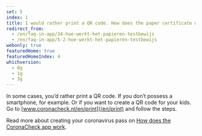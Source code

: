 ```yaml
---
set: 5
index: 1
title: I would rather print a QR code. How does the paper certificate work?
redirect_from: 
  - /en/faq-in-app/34-hoe-werkt-het-papieren-testbewijs
  - /en/faq-in-app/5-2-hoe-werkt-het-papieren-testbewijs
webonly: true
featuredHome: true
featuredHomeIndex: 4
whichversion:
  - 0g
  - 1g
  - 3g
---
```

In some cases, you’d rather print a QR code. If you don’t possess a smartphone, for example. Or if you want to create a QR code for your kids. Go to  [www.coronacheck.nl/en/print](/en/print) and follow the steps.

Read more about creating your coronavirus pass on [How does the CoronaCheck app work](/en/faq-in-app/1-1-hoe-werkt-de-coronacheck-app/).
